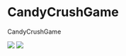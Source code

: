# CandyCrushGame
CandyCrushGame 



<img src="https://user-images.githubusercontent.com/70886925/106362275-9dabf280-632a-11eb-9b9b-853f849d0b0b.jpg"/>

<img src="https://user-images.githubusercontent.com/70886925/106362276-a0a6e300-632a-11eb-8100-a14734607e4c.jpg"/>
